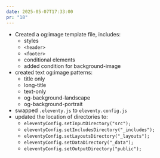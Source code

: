 ```yaml
---
date: 2025-05-07T17:33:00
pr: "18"
---
```

- Created a og:image template file, includes:
  - styles
  - `<header>`
  - `<footer>`
  - conditional elements
  - added condition for background-image
- created text og:image patterns:
  - title only
  - long-title
  - text-only
  - og-background-landscape
  - og-background-portrait
- swapped `.eleventy.js` to `eleventy.config.js`
- updated the location of directories to:
  - `eleventyConfig.setInputDirectory("src");`
  - `eleventyConfig.setIncludesDirectory("_includes");`
  - `eleventyConfig.setLayoutsDirectory("_layouts");`
  - `eleventyConfig.setDataDirectory("_data");`
  - `eleventyConfig.setOutputDirectory("public");`